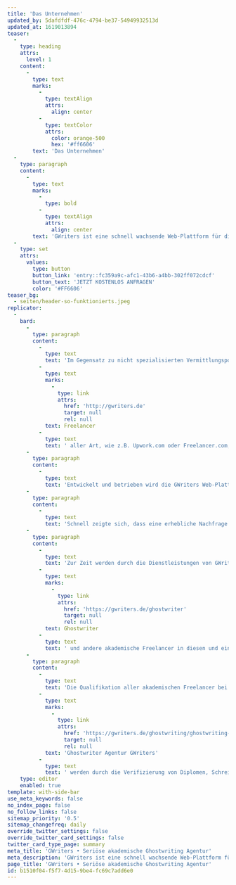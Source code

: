 ```yaml
---
title: 'Das Unternehmen'
updated_by: 5dafdfdf-476c-4794-be37-54949932513d
updated_at: 1619013894
teaser:
  -
    type: heading
    attrs:
      level: 1
    content:
      -
        type: text
        marks:
          -
            type: textAlign
            attrs:
              align: center
          -
            type: textColor
            attrs:
              color: orange-500
              hex: '#ff6606'
        text: 'Das Unternehmen'
  -
    type: paragraph
    content:
      -
        type: text
        marks:
          -
            type: bold
          -
            type: textAlign
            attrs:
              align: center
        text: 'GWriters ist eine schnell wachsende Web-Plattform für die Vermittlung von akademischen Freelancern. Dazu gehören z.B. Lektoren, Korrektoren, Ghostwriter, Texter und Übersetzer; aber auch Autoren und Coaches für viele Einsatzbereiche im wissenschaftlichen Umfeld. Insbesondere unterstützen Sie unsere Freelancer durch die Erstellung von Mustervorlagen für nahezu alle denkbaren Arten von wissenschaftlichen Texten & Arbeiten.'
  -
    type: set
    attrs:
      values:
        type: button
        button_link: 'entry::fc359a9c-afc1-43b6-a4bb-302ff072cdcf'
        button_text: 'JETZT KOSTENLOS ANFRAGEN'
        color: '#FF6606'
teaser_bg:
  - seiten/header-so-funktionierts.jpeg
replicator:
  -
    bard:
      -
        type: paragraph
        content:
          -
            type: text
            text: 'Im Gegensatz zu nicht spezialisierten Vermittlungsportalen für '
          -
            type: text
            marks:
              -
                type: link
                attrs:
                  href: 'http://gwriters.de'
                  target: null
                  rel: null
            text: Freelancer
          -
            type: text
            text: ' aller Art, wie z.B. Upwork.com oder Freelancer.com, unterscheiden sich die Anforderungen an einen Online Service für akademische Freelancer jedoch durch die Notwendigkeiten unbedingter Anonymität aller Beteiligten, juristischer Absicherung und konsequenter Qualitätskontrolle.'
      -
        type: paragraph
        content:
          -
            type: text
            text: 'Entwickelt und betrieben wird die GWriters Web-Plattform von der GWriters International Inc., welche unter dem inzwischen international bekannten Brand "GWriters" auch lokale Plattformen für verschiedene weitere europäischen Länder bereitstellt. Das Portal wurde im Jahr 2011 von einer Gruppe junger Akademiker gegründet und bereits innerhalb weniger Monate durch schlagkräftige Webentwickler & Online-Marketer verstärkt. Mithilfe eines Finanzinvestments konnte die Entwicklung einer allen vorgenannten Anforderungen gerecht werdenden Webapplikation sichergestellt werden. Gleichzeitig gelang es kurzfristig eine grosse Zahl von akademischen Freelancern für die Möglichkeiten einer auf ihre Bedürfnisse spezialisierten Internet-Plattform zu begeistern.'
      -
        type: paragraph
        content:
          -
            type: text
            text: 'Schnell zeigte sich, dass eine erhebliche Nachfrage nach akademischen Autoren, Bearbeitern und Beratern vorhanden ist und, wie bereits in vielen anderen Branchen zuvor, auch in diesem bereits existierende Markt ein Bedarf nach einer zentralen Online Präsenz, Professionalisierung und Bündelung von Kapazitäten besteht. GWriters sieht seine Aufgabe darin, den Markt für akademische Freelancer neu zu definieren und sowohl den Auftraggebern, als auch den freiberuflichen Dienstleistern mit mehrstufiger, teilautomatisierte Qualitätskontrolle, juristischer Absicherung, standardisierten Workflows und natürlich professioneller Abwicklung zur Seite zu stehen.'
      -
        type: paragraph
        content:
          -
            type: text
            text: 'Zur Zeit werden durch die Dienstleistungen von GWriters Kunden in Deutschland, der Schweiz und Großbritannien professionell bei Ihren akademischen Projekten aller Art unterstützt. Da wir selbstverständlich unseren Kunden auch die Möglichkeit bieten möchten, deren wissenschaftliche Ausarbeitungen in der jeweiligen Landessprache zu verfassen, beschäftigen wir auch '
          -
            type: text
            marks:
              -
                type: link
                attrs:
                  href: 'https://gwriters.de/ghostwriter'
                  target: null
                  rel: null
            text: Ghostwriter
          -
            type: text
            text: ' und andere akademische Freelancer in diesen und einer Vielzahl von anderen Ländern.'
      -
        type: paragraph
        content:
          -
            type: text
            text: 'Die Qualifikation aller akademischen Freelancer bei der '
          -
            type: text
            marks:
              -
                type: link
                attrs:
                  href: 'https://gwriters.de/ghostwriting/ghostwriting-agentur/'
                  target: null
                  rel: null
            text: 'Ghostwriter Agentur GWriters'
          -
            type: text
            text: ' werden durch die Verifizierung von Diplomen, Schreibproben und Lebensläufen eingehend geprüft. Unseren Kunden jederzeit die bestmögliche Qualität zu bieten, ist nicht nur unser Anspruch an uns selber, sondern das zentrale Qualitätsversprechen, dass die Marke GWriters zu dem macht, was sie ist: eine neue Definition von Zuverlässigkeit und Qualität.'
    type: editor
    enabled: true
template: with-side-bar
use_meta_keywords: false
no_index_page: false
no_follow_links: false
sitemap_priority: '0.5'
sitemap_changefreq: daily
override_twitter_settings: false
override_twitter_card_settings: false
twitter_card_type_page: summary
meta_title: 'GWriters • Seriöse akademische Ghostwriting Agentur'
meta_description: 'GWriters ist eine schnell wachsende Web-Plattform für die Vermittlung von akademischen Freelancern, z.B. Lektoren, Autoren, Übersetzern & Coaches.'
page_title: 'GWriters • Seriöse akademische Ghostwriting Agentur'
id: b1510f04-f5f7-4d15-9be4-fc69c7add6e0
---
```

